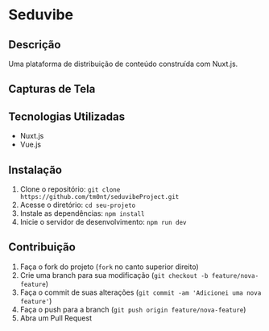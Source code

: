 # Seduvibe

## Descrição

Uma plataforma de distribuição de conteúdo construída com Nuxt.js. 

## Capturas de Tela


## Tecnologias Utilizadas

- Nuxt.js
- Vue.js

## Instalação

1. Clone o repositório: `git clone https://github.com/tm0nt/seduvibeProject.git`
2. Acesse o diretório: `cd seu-projeto`
3. Instale as dependências: `npm install`
4. Inicie o servidor de desenvolvimento: `npm run dev`

## Contribuição

1. Faça o fork do projeto (`fork` no canto superior direito)
2. Crie uma branch para sua modificação (`git checkout -b feature/nova-feature`)
3. Faça o commit de suas alterações (`git commit -am 'Adicionei uma nova feature'`)
4. Faça o push para a branch (`git push origin feature/nova-feature`)
5. Abra um Pull Request
